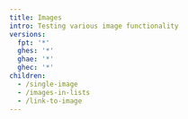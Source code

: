 ```yaml
---
title: Images
intro: Testing various image functionality
versions:
  fpt: '*'
  ghes: '*'
  ghae: '*'
  ghec: '*'
children:
  - /single-image
  - /images-in-lists
  - /link-to-image
---
```

